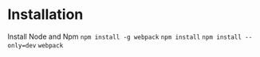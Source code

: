 # Installation
 Install Node and Npm
 ```npm install -g webpack```
 ```npm install```
 ```npm install --only=dev```
 ```webpack```
